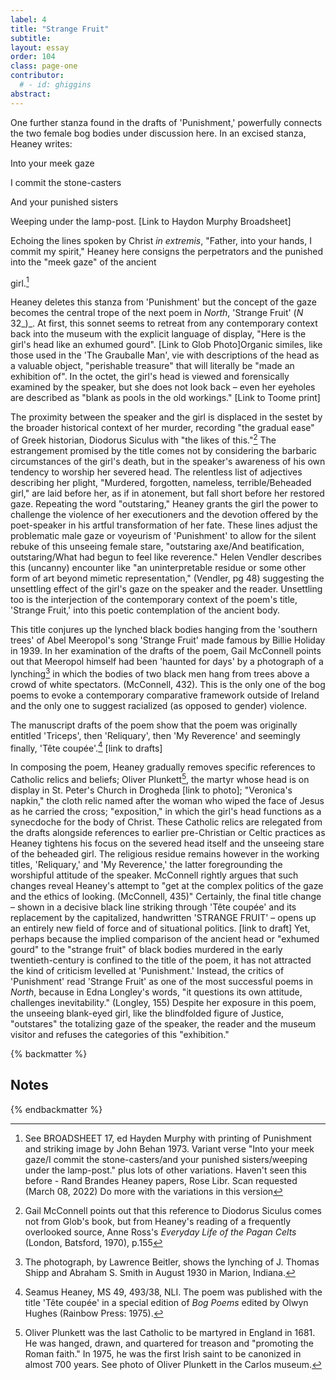 ```yaml
---
label: 4
title: "Strange Fruit"
subtitle: 
layout: essay
order: 104
class: page-one
contributor:
  # - id: ghiggins
abstract: 
---
```


One further stanza found in the drafts of 'Punishment,' powerfully connects the two female bog bodies under discussion here. In an excised stanza, Heaney writes:

Into your meek gaze

I commit the stone-casters

And your punished sisters

Weeping under the lamp-post. [Link to Haydon Murphy Broadsheet]

Echoing the lines spoken by Christ _in extremis_, "Father, into your hands, I commit my spirit," Heaney here consigns the perpetrators and the punished into the "meek gaze" of the ancient

girl.[^31]

Heaney deletes this stanza from 'Punishment' but the concept of the gaze becomes the central trope of the next poem in _North_, 'Strange Fruit' (_N_ 32_)_. At first, this sonnet seems to retreat from any contemporary context back into the museum with the explicit language of display, "Here is the girl's head like an exhumed gourd". [Link to Glob Photo]Organic similes, like those used in the 'The Grauballe Man', vie with descriptions of the head as a valuable object, "perishable treasure" that will literally be "made an exhibition of". In the octet, the girl's head is viewed and forensically examined by the speaker, but she does not look back – even her eyeholes are described as "blank as pools in the old workings." [Link to Toome print]

The proximity between the speaker and the girl is displaced in the sestet by the broader historical context of her murder, recording "the gradual ease" of Greek historian, Diodorus Siculus with "the likes of this."[^32] The estrangement promised by the title comes not by considering the barbaric circumstances of the girl's death, but in the speaker's awareness of his own tendency to worship her severed head. The relentless list of adjectives describing her plight, "Murdered, forgotten, nameless, terrible/Beheaded girl," are laid before her, as if in atonement, but fall short before her restored gaze. Repeating the word "outstaring," Heaney grants the girl the power to challenge the violence of her executioners and the devotion offered by the poet-speaker in his artful transformation of her fate. These lines adjust the problematic male gaze or voyeurism of 'Punishment' to allow for the silent rebuke of this unseeing female stare, "outstaring axe/And beatification, outstaring/What had begun to feel like reverence." Helen Vendler describes this (uncanny) encounter like "an uninterpretable residue or some other form of art beyond mimetic representation," (Vendler, pg 48) suggesting the unsettling effect of the girl's gaze on the speaker and the reader. Unsettling too is the interjection of the contemporary context of the poem's title, 'Strange Fruit,' into this poetic contemplation of the ancient body.

This title conjures up the lynched black bodies hanging from the 'southern trees' of Abel Meeropol's song 'Strange Fruit' made famous by Billie Holiday in 1939. In her examination of the drafts of the poem, Gail McConnell points out that Meeropol himself had been 'haunted for days' by a photograph of a lynching[^33] in which the bodies of two black men hang from trees above a crowd of white spectators. (McConnell, 432). This is the only one of the bog poems to evoke a contemporary comparative framework outside of Ireland and the only one to suggest racialized (as opposed to gender) violence.

The manuscript drafts of the poem show that the poem was originally entitled 'Triceps', then 'Reliquary', then 'My Reverence' and seemingly finally, 'Tête coupée'.[^34]
[link to drafts]

In composing the poem, Heaney gradually removes specific references to Catholic relics and beliefs; Oliver Plunkett[^35], the martyr whose head is on display in St. Peter's Church in Drogheda [link to photo]; "Veronica's napkin," the cloth relic named after the woman who wiped the face of Jesus as he carried the cross; "exposition," in which the girl's head functions as a synecdoche for the body of Christ. These Catholic relics are relegated from the drafts alongside references to earlier pre-Christian or Celtic practices as Heaney tightens his focus on the severed head itself and the unseeing stare of the beheaded girl. The religious residue remains however in the working titles, 'Reliquary,' and 'My Reverence,' the latter foregrounding the worshipful attitude of the speaker. McConnell rightly argues that such changes reveal Heaney's attempt to "get at the complex politics of the gaze and the ethics of looking. (McConnell, 435)" Certainly, the final title change – shown in a decisive black line striking through 'Tête coupée' and its replacement by the capitalized, handwritten 'STRANGE FRUIT' – opens up an entirely new field of force and of situational politics. [link to draft] Yet, perhaps because the implied comparison of the ancient head or "exhumed gourd" to the "strange fruit" of black bodies murdered in the early twentieth-century is confined to the title of the poem, it has not attracted the kind of criticism levelled at 'Punishment.' Instead, the critics of 'Punishment' read 'Strange Fruit' as one of the most successful poems in _North_, because in Edna Longley's words, "it questions its own attitude, challenges inevitability." (Longley, 155) Despite her exposure in this poem, the unseeing blank-eyed girl, like the blindfolded figure of Justice, "outstares" the totalizing gaze of the speaker, the reader and the museum visitor and refuses the categories of this "exhibition."

{% backmatter %}

## Notes


[^31]: See BROADSHEET 17, ed Hayden Murphy with printing of Punishment and striking image by John Behan 1973. Variant verse "Into your meek gaze/I commit the stone-casters/and your punished sisters/weeping under the lamp-post." plus lots of other variations. Haven't seen this before - Rand Brandes Heaney papers, Rose Libr. Scan requested (March 08, 2022) Do more with the variations in this version

[^32]: Gail McConnell points out that this reference to Diodorus Siculus comes not from Glob's book, but from Heaney's reading of a frequently overlooked source, Anne Ross's _Everyday Life of the Pagan Celts_ (London, Batsford, 1970), p.155

[^33]: The photograph, by Lawrence Beitler, shows the lynching of J. Thomas Shipp and Abraham S. Smith in August 1930 in Marion, Indiana.

[^34]: Seamus Heaney, MS 49, 493/38, NLI. The poem was published with the title 'Tête coupée' in a special edition of _Bog Poems_ edited by Olwyn Hughes (Rainbow Press: 1975).

[^35]: Oliver Plunkett was the last Catholic to be martyred in England in 1681. He was hanged, drawn, and quartered for treason and "promoting the Roman faith." In 1975, he was the first Irish saint to be canonized in almost 700 years. See photo of Oliver Plunkett in the Carlos museum.

{% endbackmatter %}
